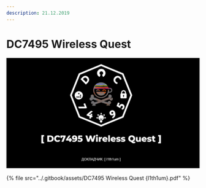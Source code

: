 ```yaml
---
description: 21.12.2019
---
```


# DC7495 Wireless Quest

![](<../.gitbook/assets/image (3).png>)

{% file src="../.gitbook/assets/DC7495 Wireless Quest {l1th1um}.pdf" %}

